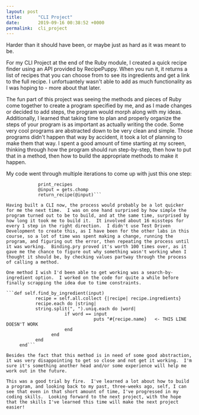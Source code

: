 ```yaml
---
layout: post
title:      "CLI Project"
date:       2019-09-16 00:38:52 +0000
permalink:  cli_project
---
```


Harder than it should have been, or maybe just as hard as it was meant to be.

For my CLI Project at the end of the Ruby module, I created a quick recipe finder using an API provided by RecipePuppy.  When you run it, it returns a list of recipes that you can choose from to see its ingredients and get a link to the full recipe.  I unfortuantely wasn't able to add as much functionality as I was hoping to - more about that later.

The fun part of this project was seeing the methods and pieces of Ruby come together to create a program specified by me, and as I made changes or decided to add steps, the program would morph along with my ideas.  Additionally, I learned that taking time to plan and properly organize the steps of your program is as important as actually writing the code.  Some very cool programs are abstracted down to be very clean and simple.  Those programs didn't happen that way by accident, it took a lot of planning to make them that way.  I spent a good amount of time starting at my screen, thinking through how the program should run step-by-step, then how to put that in a method, then how to build the appropriate methods to make it happen.  

My code went through multiple iterations to come up with just this one step:

```   elsif @input == "1"
            print_recipes
            @input = gets.chomp
            return_recipe(@input)```
						
Having built a CLI now, the process would probably be a lot quicker for me the next time.  I was on one hand surprised by how simple the program turned out to be to build, and at the same time, surprised by how long it took me to build it.  It involved about 16 missteps for every 1 step in the right direction.  I didn't use Test Driven Development to create this, as I have been for the other labs in this course, so a lot of time was spent making a change, running the program, and figuring out the error, then repeating the process until it was working.  Binding.pry proved it's worth 100 times over, as it gave me the chance to figure out why something wasn't working when I thought it should be, by checking values partway through the process of calling a method.

One method I wish I'd been able to get working was a search-by-ingredient option.  I worked on the code for quite a while before finally scrapping the idea due to time constraints.  

```def self.find_by_ingredient(input)      
           recipe = self.all.collect {|recipe| recipe.ingredients}
           recipe.each do |string|         
           string.split(", ").uniq.each do |word|         
                      if word == input         
                                 puts "#{recipe.name}   <- THIS LINE DOESN'T WORK     
                      end       
                 end      
           end    
     end```

Besides the fact that this method is in need of some good abstraction, it was very disappointing to get so close and not get it working.  I'm sure it's something another head and/or some experience will help me work out in the future.

This was a good trial by fire.  I've learned a lot about how to build a program, and looking back to my past, three-weeks ago, self, I can see that even in that short amount of time, I've progressed in my coding skills.  Looking forward to the next project, with the hope that the skills I've learned this time will make the next project easier!
